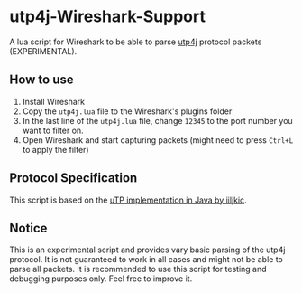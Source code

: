 # utp4j-Wireshark-Support
 A lua script for Wireshark to be able to parse [utp4j](https://github.com/iiljkic/utp4j) protocol packets (EXPERIMENTAL).

## How to use
1. Install Wireshark
2. Copy the `utp4j.lua` file to the Wireshark's plugins folder
3. In the last line of the `utp4j.lua` file, change `12345` to the port number you want to filter on.
4. Open Wireshark and start capturing packets (might need to press `Ctrl+L` to apply the filter)

## Protocol Specification
This script is based on the [uTP implementation in Java by iiljkic](https://github.com/iiljkic/utp4j).

## Notice
This is an experimental script and provides vary basic parsing of the utp4j protocol. It is not guaranteed to work in all cases and might not be able to parse all packets. It is recommended to use this script for testing and debugging purposes only. Feel free to improve it.